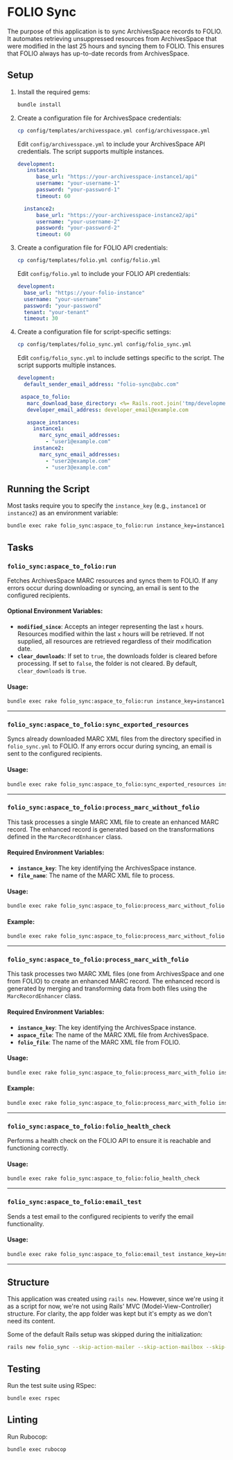 # FOLIO Sync
The purpose of this application is to sync ArchivesSpace records to FOLIO. It automates retrieving unsuppressed resources from ArchivesSpace that were modified in the last 25 hours and syncing them to FOLIO. This ensures that FOLIO always has up-to-date records from ArchivesSpace.

## Setup
1. Install the required gems:
   ```bash
   bundle install
   ```

2. Create a configuration file for ArchivesSpace credentials:
   ```bash
   cp config/templates/archivesspace.yml config/archivesspace.yml
   ```
   Edit `config/archivesspace.yml` to include your ArchivesSpace API credentials. The script supports multiple instances.
   ```yaml
   development:
      instance1:
         base_url: "https://your-archivesspace-instance1/api"
         username: "your-username-1"
         password: "your-password-1"
         timeout: 60

     instance2:
         base_url: "https://your-archivesspace-instance2/api"
         username: "your-username-2"
         password: "your-password-2"
         timeout: 60

3. Create a configuration file for FOLIO API credentials:
   ```bash
   cp config/templates/folio.yml config/folio.yml
   ```
   Edit `config/folio.yml` to include your FOLIO API credentials:
   ```yaml
   development:
     base_url: "https://your-folio-instance"
     username: "your-username"
     password: "your-password"
     tenant: "your-tenant"
     timeout: 30
   ```

4. Create a configuration file for script-specific settings:
   ```bash
   cp config/templates/folio_sync.yml config/folio_sync.yml
   ```
   Edit `config/folio_sync.yml` to include settings specific to the script. The script supports multiple instances.
   ```yaml
   development:
     default_sender_email_address: "folio-sync@abc.com"

    aspace_to_folio:
      marc_download_base_directory: <%= Rails.root.join('tmp/development/downloaded_files') %>
      developer_email_address: developer_email@example.com

      aspace_instances:
        instance1:
          marc_sync_email_addresses:
            - "user1@example.com"
        instance2:
          marc_sync_email_addresses:
            - "user2@example.com"
            - "user3@example.com"

## Running the Script
Most tasks require you to specify the `instance_key` (e.g., `instance1` or `instance2`) as an environment variable:

```bash
bundle exec rake folio_sync:aspace_to_folio:run instance_key=instance1
```

## Tasks

### `folio_sync:aspace_to_folio:run`
Fetches ArchivesSpace MARC resources and syncs them to FOLIO. If any errors occur during downloading or syncing, an email is sent to the configured recipients.

#### Optional Environment Variables:
- **`modified_since`**: Accepts an integer representing the last `x` hours. Resources modified within the last `x` hours will be retrieved. If not supplied, all resources are retrieved regardless of their modification date.
- **`clear_downloads`**: If set to `true`, the downloads folder is cleared before processing. If set to `false`, the folder is not cleared. By default, `clear_downloads` is `true`.

#### Usage:
```bash
bundle exec rake folio_sync:aspace_to_folio:run instance_key=instance1 modified_since=25 clear_downloads=false
```

---

### `folio_sync:aspace_to_folio:sync_exported_resources`
Syncs already downloaded MARC XML files from the directory specified in `folio_sync.yml` to FOLIO. If any errors occur during syncing, an email is sent to the configured recipients.

#### Usage:
```bash
bundle exec rake folio_sync:aspace_to_folio:sync_exported_resources instance_key=instance1
```

---

### `folio_sync:aspace_to_folio:process_marc_without_folio`
This task processes a single MARC XML file to create an enhanced MARC record. The enhanced record is generated based on the transformations defined in the `MarcRecordEnhancer` class.

#### Required Environment Variables:
- **`instance_key`**: The key identifying the ArchivesSpace instance.
- **`file_name`**: The name of the MARC XML file to process.

#### Usage:
```bash
bundle exec rake folio_sync:aspace_to_folio:process_marc_without_folio instance_key=<instance_key> file_name=<file_name>
```

#### Example:
```bash
bundle exec rake folio_sync:aspace_to_folio:process_marc_without_folio instance_key=instance1 file_name=test.xml
```

---

### `folio_sync:aspace_to_folio:process_marc_with_folio`
This task processes two MARC XML files (one from ArchivesSpace and one from FOLIO) to create an enhanced MARC record. The enhanced record is generated by merging and transforming data from both files using the `MarcRecordEnhancer` class.

#### Required Environment Variables:
- **`instance_key`**: The key identifying the ArchivesSpace instance.
- **`aspace_file`**: The name of the MARC XML file from ArchivesSpace.
- **`folio_file`**: The name of the MARC XML file from FOLIO.

#### Usage:
```bash
bundle exec rake folio_sync:aspace_to_folio:process_marc_with_folio instance_key=<instance_key> aspace_file=<aspace_file> folio_file=<folio_file>
```

#### Example:
```bash
bundle exec rake folio_sync:aspace_to_folio:process_marc_with_folio instance_key=instance1 aspace_file=aspace_record.xml folio_file=folio_record.xml
```

---

### `folio_sync:aspace_to_folio:folio_health_check`
Performs a health check on the FOLIO API to ensure it is reachable and functioning correctly.

#### Usage:
```bash
bundle exec rake folio_sync:aspace_to_folio:folio_health_check
```

---

### `folio_sync:aspace_to_folio:email_test`
Sends a test email to the configured recipients to verify the email functionality.

#### Usage:
```bash
bundle exec rake folio_sync:aspace_to_folio:email_test instance_key=instance1
```

---

## Structure
This application was created using `rails new`. However, since we're using it as a script for now, we're not using Rails' MVC (Model-View-Controller) structure. For clarity, the app folder was kept but it's empty as we don't need its content.

Some of the default Rails setup was skipped during the initialization:
```bash
rails new folio_sync --skip-action-mailer --skip-action-mailbox --skip-action-text --skip-active-record --skip-active-storage --skip-action-cable --skip-sprockets --skip-javascript --skip-hotwire --skip-jbuilder --skip-test --skip-system-test --skip-bootsnap
```

## Testing
Run the test suite using RSpec:
```bash
bundle exec rspec
```

## Linting
Run Rubocop:
```bash
bundle exec rubocop
```